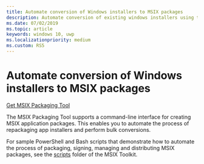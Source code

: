 ```yaml
---
title: Automate conversion of Windows installers to MSIX packages
description: Automate conversion of existing windows installers using the command line interface to generate msix packages
ms.date: 07/02/2019
ms.topic: article
keywords: windows 10, uwp
ms.localizationpriority: medium
ms.custom: RS5
---
```


# Automate conversion of Windows installers to MSIX packages

<div class="nextstepaction"><p><a class="x-hidden-focus" href="https://www.microsoft.com/en-us/p/msix-packaging-tool/9n5lw3jbcxkf" data-linktype="external">Get MSIX Packaging Tool</a></p></div>

The MSIX Packaging Tool supports a command-line interface for creating MSIX application packages. This enables you to automate the process of repackaging app installers and perform bulk conversions.

For sample PowerShell and Bash scripts that demonstrate how to automate the process of packaging, signing, managing and distributing MSIX packages, see the [scripts](https://github.com/microsoft/MSIX-Toolkit/tree/master/Scripts) folder of the MSIX Toolkit.
